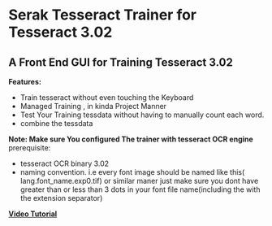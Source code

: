 # Serak Tesseract Trainer for Tesseract 3.02 #
## A Front End GUI for Training Tesseract 3.02 ##



**Features:**


  * Train tesseract without even touching the Keyboard
  * Managed Training , in kinda Project Manner
  * Test Your Training tessdata without having to manually count each word.
  * combine the tessdata



**Note: Make sure You configured The trainer with tesseract OCR engine**
<br>prerequisite:<br>
<ul><li>tesseract OCR binary 3.02<br>
</li><li>naming convention. i.e every font image should be named like this( lang.font_name.exp0.tif) or similar maner just make sure you dont have greater than or less than 3 dots in your font file name(including the with the extension separator)<br>
</li></ul>

<a href='http://www.youtube.com/watch?v=47rgBL9NZkM'><b>Video Tutorial</b></a>
